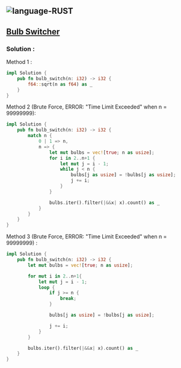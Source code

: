 ![language-RUST](https://img.shields.io/badge/RUST-8d4004?style=for-the-badge&logo=RUST)
---

## [Bulb Switcher](https://leetcode.com/problems/bulb-switcher)

### Solution :

Method 1 :
```rust
impl Solution {
    pub fn bulb_switch(n: i32) -> i32 {
        f64::sqrt(n as f64) as _
    }
}
```

Method 2 (Brute Force, ERROR: "Time Limit Exceeded" when n = 99999999):
```rust
impl Solution {
    pub fn bulb_switch(n: i32) -> i32 {
        match n {
            0 | 1 => n,
            n => {
                let mut bulbs = vec![true; n as usize];
                for i in 2..n+1 {
                    let mut j = i - 1;
                    while j < n {
                        bulbs[j as usize] = !bulbs[j as usize];
                        j += i;
                    }
                }

                bulbs.iter().filter(|&&x| x).count() as _
            }
        }
    }
}
```

Method 3 (Brute Force, ERROR: "Time Limit Exceeded" when n = 99999999) :
```rust
impl Solution {
    pub fn bulb_switch(n: i32) -> i32 {
        let mut bulbs = vec![true; n as usize];

        for mut i in 2..n+1{
            let mut j = i - 1;
            loop {
                if j >= n {
                    break;
                }

                bulbs[j as usize] = !bulbs[j as usize];

                j += i;
            }
        }

        bulbs.iter().filter(|&&x| x).count() as _
    }
}
```
